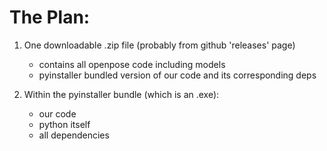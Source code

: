 # The Plan:

  1. One downloadable .zip file (probably from github 'releases' page)
      - contains all openpose code including models 
      - pyinstaller bundled version of our code and its corresponding deps

  2. Within the pyinstaller bundle (which is an .exe):
      - our code
      - python itself
      - all dependencies

